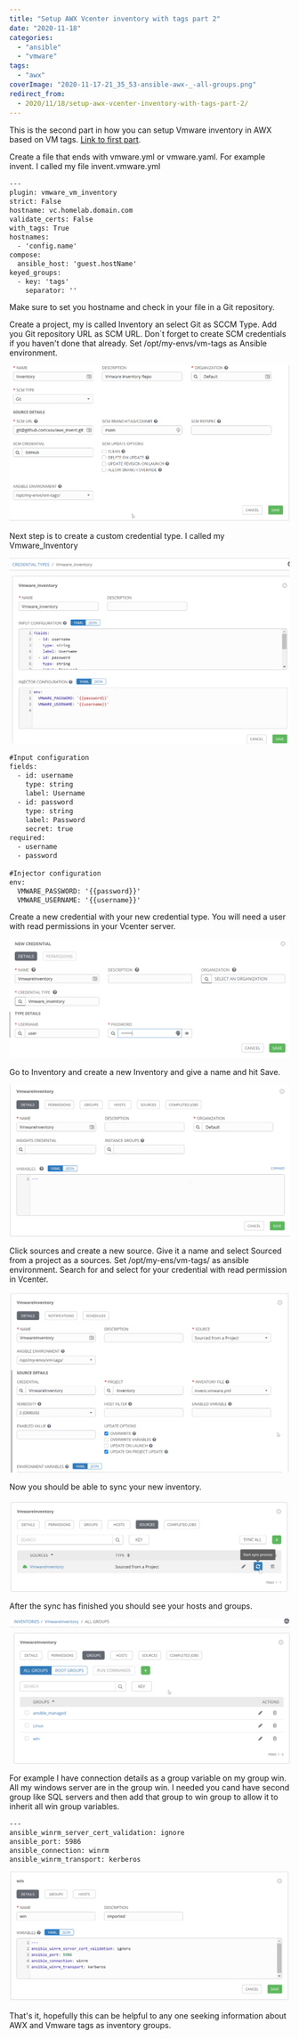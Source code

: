 ```yaml
---
title: "Setup AWX Vcenter inventory with tags part 2"
date: "2020-11-18"
categories: 
  - "ansible"
  - "vmware"
tags: 
  - "awx"
coverImage: "2020-11-17-21_35_53-ansible-awx-_-all-groups.png"
redirect_from:
  - 2020/11/18/setup-awx-vcenter-inventory-with-tags-part-2/
---
```


This is the second part in how you can setup Vmware inventory in AWX based on VM tags. [Link to first part](/posts/setup-awx-vcenter-inventory-with-tags-part-1/).

Create a file that ends with vmware.yml or vmware.yaml. For example invent. I called my file invent.vmware.yml

```
---
plugin: vmware_vm_inventory
strict: False
hostname: vc.homelab.domain.com
validate_certs: False
with_tags: True
hostnames: 
  - 'config.name'
compose:
  ansible_host: 'guest.hostName'
keyed_groups:
  - key: 'tags'
    separator: ''
```

Make sure to set you hostname and check in your file in a Git repository.

Create a project, my is called Inventory an select Git as SCCM Type. Add you Git repository URL as SCM URL. Don´t forget to create SCM credentials if you haven't done that already. Set /opt/my-envs/vm-tags as Ansible environment.

![](/wp-content/uploads/2020/11/ansible-awx-_-create-project.png)

Next step is to create a custom credential type. I called my Vmware\_Inventory

![](/wp-content/uploads/2020/11/credentialtype.png?w=1024)

```
#Input configuration
fields:
  - id: username
    type: string
    label: Username
  - id: password
    type: string
    label: Password
    secret: true
required:
  - username
  - password

#Injector configuration
env:
  VMWARE_PASSWORD: '{{password}}'
  VMWARE_USERNAME: '{{username}}'

```

Create a new credential with your new credential type. You will need a user with read permissions in your Vcenter server.

![](/wp-content/uploads/2020/11/create-inventory-credential.png?w=1024)

Go to Inventory and create a new Inventory and give a name and hit Save.

![](/wp-content/uploads/2020/11/2020-11-13-21_20_29-ansible-awx-_-vmwareinventory.png?w=1024)

Click sources and create a new source. Give it a name and select Sourced from a project as a sources. Set /opt/my-ens/vm-tags/ as ansible environment. Search for and select for your credential with read permission in Vcenter.

![](/wp-content/uploads/2020/11/inventoury-sources.png?w=1024)

Now you should be able to sync your new inventory.

![](/wp-content/uploads/2020/11/start-sync.png?w=1024)

After the sync has finished you should see your hosts and groups.

![](/wp-content/uploads/2020/11/2020-11-17-21_35_53-ansible-awx-_-all-groups-1.png?w=1024)

For example I have connection details as a group variable on my group win. All my windows server are in the group win. I needed you cand have second group like SQL servers and then add that group to win group to allow it to inherit all win group variables.

```
---
ansible_winrm_server_cert_validation: ignore
ansible_port: 5986
ansible_connection: winrm
ansible_winrm_transport: kerberos
```

![](/wp-content/uploads/2020/11/win-grouc2a8p.png?w=1024)

That's it, hopefully this can be helpful to any one seeking information about AWX and Vmware tags as inventory groups.
